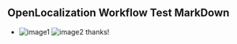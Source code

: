 ## OpenLocalization Workflow Test MarkDown
* ![image1](.\9f848120-5bd0-443b-9a4f-8e147d39ccfe.png)   ![image2](.\cd83bae2-f466-4912-93e1-e12e44338e35.png) 
thanks!